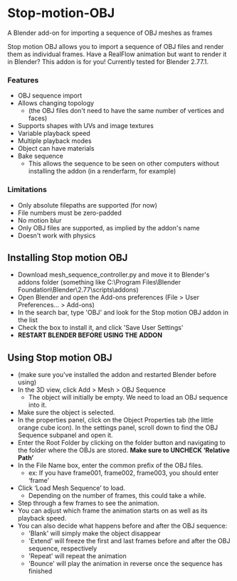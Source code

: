 # Stop-motion-OBJ
A Blender add-on for importing a sequence of OBJ meshes as frames

Stop motion OBJ allows you to import a sequence of OBJ files and render them as individual frames. Have a RealFlow animation but want to render it in Blender? This addon is for you! Currently tested for Blender 2.77.1.

### Features
- OBJ sequence import
- Allows changing topology 
  - (the OBJ files don't need to have the same number of vertices and faces)
- Supports shapes with UVs and image textures
- Variable playback speed
- Multiple playback modes
- Object can have materials
- Bake sequence
  - This allows the sequence to be seen on other computers without installing the addon (in a renderfarm, for example)

### Limitations
- Only absolute filepaths are supported (for now)
- File numbers must be zero-padded
- No motion blur
- Only OBJ files are supported, as implied by the addon's name
- Doesn't work with physics

## Installing Stop motion OBJ
- Download mesh_sequence_controller.py and move it to Blender's addons folder (something like C:\Program Files\Blender Foundation\Blender\2.77\scripts\addons)
- Open Blender and open the Add-ons preferences (File > User Preferences... > Add-ons)
- In the search bar, type 'OBJ' and look for the Stop motion OBJ addon in the list
- Check the box to install it, and click 'Save User Settings'
- **RESTART BLENDER BEFORE USING THE ADDON**

## Using Stop motion OBJ
- (make sure you've installed the addon and restarted Blender before using)
- In the 3D view, click Add > Mesh > OBJ Sequence
  - The object will initially be empty. We need to load an OBJ sequence into it.
- Make sure the object is selected. 
- In the properties panel, click on the Object Properties tab (the little orange cube icon). In the settings panel, scroll down to find the OBJ Sequence subpanel and open it.
- Enter the Root Folder by clicking on the folder button and navigating to the folder where the OBJs are stored. **Make sure to UNCHECK ‘Relative Path’**
- In the File Name box, enter the common prefix of the OBJ files.
  - ex: If you have frame001, frame002, frame003, you should enter ‘frame’
- Click ‘Load Mesh Sequence’ to load. 
  - Depending on the number of frames, this could take a while.
- Step through a few frames to see the animation.
- You can adjust which frame the animation starts on as well as its playback speed.
- You can also decide what happens before and after the OBJ sequence:
  - 'Blank' will simply make the object disappear
  - 'Extend' will freeze the first and last frames before and after the OBJ sequence, respectively
  - 'Repeat' will repeat the animation
  - 'Bounce' will play the animation in reverse once the sequence has finished